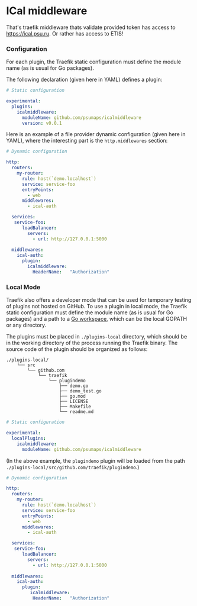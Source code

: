 # ICal middleware

That's traefik middleware thats validate provided token has access to https://ical.psu.ru. Or rather has access to ETIS!

### Configuration

For each plugin, the Traefik static configuration must define the module name (as is usual for Go packages).

The following declaration (given here in YAML) defines a plugin:

```yaml
# Static configuration

experimental:
  plugins:
    icalmiddleware:
      moduleName: github.com/psumaps/icalmiddleware
      version: v0.0.1
```

Here is an example of a file provider dynamic configuration (given here in YAML), where the interesting part is the `http.middlewares` section:

```yaml
# Dynamic configuration

http:
  routers:
    my-router:
      rule: host(`demo.localhost`)
      service: service-foo
      entryPoints:
        - web
      middlewares:
        - ical-auth

  services:
   service-foo:
      loadBalancer:
        servers:
          - url: http://127.0.0.1:5000
  
  middlewares:
    ical-auth:
      plugin:
        icalmiddleware:
          HeaderName:   "Authorization"
```

### Local Mode

Traefik also offers a developer mode that can be used for temporary testing of plugins not hosted on GitHub.
To use a plugin in local mode, the Traefik static configuration must define the module name (as is usual for Go packages) and a path to a [Go workspace](https://golang.org/doc/gopath_code.html#Workspaces), which can be the local GOPATH or any directory.

The plugins must be placed in `./plugins-local` directory,
which should be in the working directory of the process running the Traefik binary.
The source code of the plugin should be organized as follows:

```
./plugins-local/
    └── src
        └── github.com
            └── traefik
                └── plugindemo
                    ├── demo.go
                    ├── demo_test.go
                    ├── go.mod
                    ├── LICENSE
                    ├── Makefile
                    └── readme.md
```

```yaml
# Static configuration

experimental:
  localPlugins:
    icalmiddleware:
      moduleName: github.com/psumaps/icalmiddleware
```

(In the above example, the `plugindemo` plugin will be loaded from the path `./plugins-local/src/github.com/traefik/plugindemo`.)

```yaml
# Dynamic configuration

http:
  routers:
    my-router:
      rule: host(`demo.localhost`)
      service: service-foo
      entryPoints:
        - web
      middlewares:
        - ical-auth

  services:
   service-foo:
      loadBalancer:
        servers:
          - url: http://127.0.0.1:5000
  
  middlewares:
    ical-auth:
      plugin:
         icalmiddleware:
          HeaderName:   "Authorization"
```
